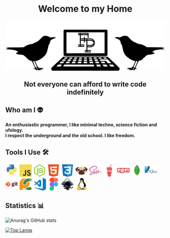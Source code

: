<h1 align="center">Welcome to my Home</h1>

<div align="center">
  <img align="middle" src="/img/ghh.jpg" alt="logo" width="600"/>
</div>

<h2 align="center">Not everyone can afford to write code indefinitely</h2>

## Who am I 👽
<div align="left">
  <b>An enthusiastic programmer, I like minimal techno, science fiction and ufology.</b><br>
  <b>I respect the underground and the old school. I like freedom.</b>
</div>


## Tools I Use 🛠

<div align="left">
  <img src="/img/python-original.svg" alt="python" width="40" height="40" />
  <img src="/img/javascript-original.svg" alt="js" width="40" height="40" />
  <img src="/img/nodejs-original.svg" alt="nodejs" width="40" height="40" />
  <img src="/img/html5-original.svg" alt="html" width="40" height="40" />
  <img src="/img/css3-original.svg" alt="css" width="40" height="40" />
  <img src="/img/pug_p.svg" alt="pug" width="40" height="40" />
  <img src="/img/sass-original.svg" alt="sass" width="40" height="40" />
  <img src="/img/gulp-plain.svg" alt="gulp" width="40" height="40" />
  <img src="/img/npm-original-wordmark.svg" alt="npm" width="40" height="40" />
  <img src="/img/mongodb-original.svg" alt="mongodb" width="40" height="40" />
  <img src="/img/sqlite.svg" alt="sqlite" width="40" height="40" />
  <img src="/img/git-original-wordmark.svg" alt="git" width="40" height="40" />
  <img src="/img/pycharm-original.svg" alt="pycharm" width="40" height="40" />
  <img src="/img/512px-Visual_Studio_Code_1.18_icon.svg.png" alt="vscode" width="40" height="40" />
  <img src="/img/figma-original.svg" alt="figma" width="40" height="40" />
  <img src="/img/inkscape-original.svg" alt="inkscape" width="40" height="40" />
  <img src="/img/linux-original.svg" alt="linux" width="40" height="40" />
<div>

## Statistics 📊

![Anurag's GitHub stats](https://github-readme-stats.vercel.app/api?username=Evgeny-TechnoNinja&show_icons=true&theme=graywhite)

[![Top Langs](https://github-readme-stats.vercel.app/api/top-langs/?username=Evgeny-TechnoNinja&layout=compact)](https://github.com/anuraghazra/github-readme-stats&theme=graywhite)
